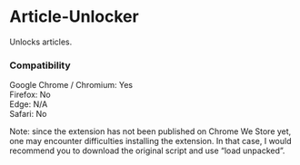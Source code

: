 # Article-Unlocker
Unlocks articles.  

### Compatibility
Google Chrome / Chromium: Yes  
Firefox: No  
Edge: N/A  
Safari: No  

Note: since the extension has not been published on Chrome We Store yet, one may encounter difficulties installing the extension. In that case, I would recommend you to download the original script and use “load unpacked”.
